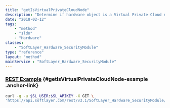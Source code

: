```yaml
---
title: "getIsVirtualPrivateCloudNode"
description: "Determine if hardware object is a Virtual Private Cloud node."
date: "2018-02-12"
tags:
    - "method"
    - "sldn"
    - "Hardware"
classes:
    - "SoftLayer_Hardware_SecurityModule"
type: "reference"
layout: "method"
mainService : "SoftLayer_Hardware_SecurityModule"
---
```


### [REST Example](#getIsVirtualPrivateCloudNode-example) <a href="/article/rest/"><i class="fas fa-question"></i></a> {#getIsVirtualPrivateCloudNode-example .anchor-link} 
```bash
curl -g -u $SL_USER:$SL_APIKEY -X GET \
'https://api.softlayer.com/rest/v3.1/SoftLayer_Hardware_SecurityModule/{SoftLayer_Hardware_SecurityModuleID}/getIsVirtualPrivateCloudNode'
```

